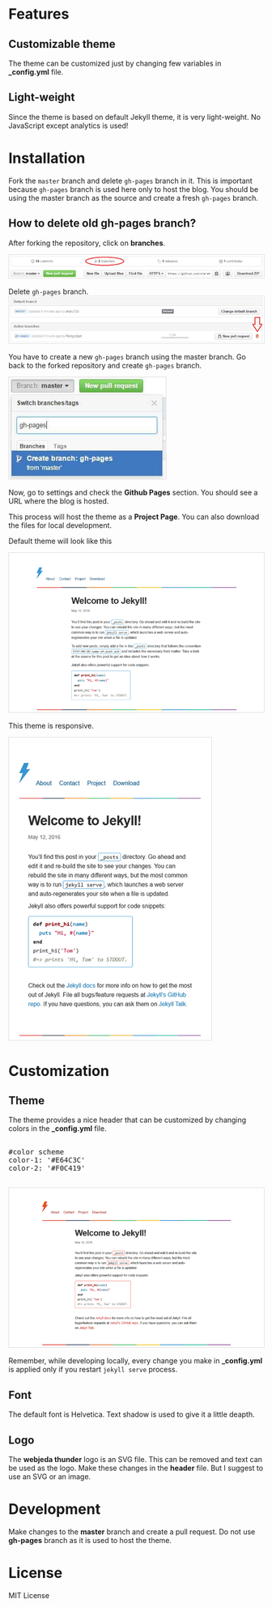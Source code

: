 # Features

## Customizable theme
The theme can be customized just by changing few variables in **_config.yml** file.

## Light-weight
Since the theme is based on default Jekyll theme, it is very light-weight. No JavaScript except analytics is used!


# Installation
Fork the ``master`` branch and delete ``gh-pages`` branch in it. This is important because ``gh-pages`` branch is used here only to host the blog. You should be using the master branch as the source and create a fresh ``gh-pages`` branch.

## How to delete old **gh-pages** branch?
After forking the repository, click on **branches**.


![delete gh-pages branch](/images/delete-github-branch.png)

Delete ``gh-pages`` branch.
![delete gh-pages branch](/images/delete-github-branch-2.png)

You have to create a new ``gh-pages`` branch using the master branch. Go back to the forked repository and create ``gh-pages`` branch.

![create gh-pages branch](/images/create-gh-pages-branch.JPG)

Now, go to settings and check the **Github Pages** section. You should see a URL where the blog is hosted.

This process will host the theme as a **Project Page**. You can also download the files for local development. 

Default theme will look like this

![webjeda thunder jekyll theme](/images/thunder-jekyll-theme.png)

This theme is responsive.

![webjeda thunder jekyll responsive theme](/images/thunder-responsive-jekyll-theme.png)


# Customization

## Theme
The theme provides a nice header that can be customized by changing colors in the **_config.yml** file.

<pre>

#color scheme
color-1: '#E64C3C'
color-2: '#F0C419' 

</pre>

![webjeda sidebar theme](/images/thunder-jekyll-theme-2.png)

Remember, while developing locally, every change you make in **_config.yml** is applied only if you restart ``jekyll serve`` process.

## Font 
The default font is Helvetica. Text shadow is used to give it a little deapth.

## Logo
The **webjeda thunder** logo is an SVG file. This can be removed and text can be used as the logo. Make these changes in the **header** file. But I suggest to use an SVG or an image.

# Development
Make changes to the **master** branch and create a pull request. Do not use **gh-pages** branch as it is used to host the theme.

# License
MIT License

<style>
    img{
        border: 1px solid #ddd;
    }
</style>